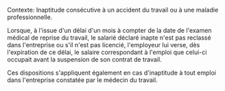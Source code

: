Contexte: Inaptitude consécutive à un accident du travail ou à une maladie professionnelle.

Lorsque, à l'issue d'un délai d'un mois à compter de la date de l'examen médical de reprise du travail, le salarié déclaré inapte n'est pas reclassé dans l'entreprise ou s'il n'est pas licencié, l'employeur lui verse, dès l'expiration de ce délai, le salaire correspondant à l'emploi que celui-ci occupait avant la suspension de son contrat de travail.

Ces dispositions s'appliquent également en cas d'inaptitude à tout emploi dans l'entreprise constatée par le médecin du travail.